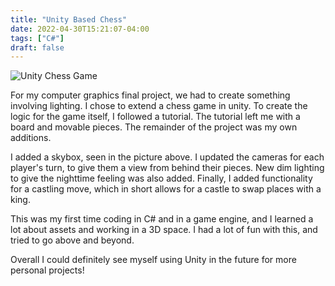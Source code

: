 ```yaml
---
title: "Unity Based Chess"
date: 2022-04-30T15:21:07-04:00
tags: ["C#"]
draft: false
---
```

![Unity Chess Game](/UnityChessMoon.png)

For my computer graphics final project, we had to create something involving lighting. I chose to extend a chess game in unity. To create the logic for the game itself, I followed a tutorial. The tutorial left me with a board and movable pieces. The remainder of the project was my own additions. 

I added a skybox, seen in the picture above. I updated the cameras for each player's turn, to give them a view from behind their pieces. New dim lighting to give the nighttime feeling was also added. Finally, I added functionality for a castling move, which in short allows for a castle to swap places with a king.

This was my first time coding in C# and in a game engine, and I learned a lot about assets and working in a 3D space. I had a lot of fun with this, and tried to go above and beyond. 

Overall I could definitely see myself using Unity in the future for more personal projects!
